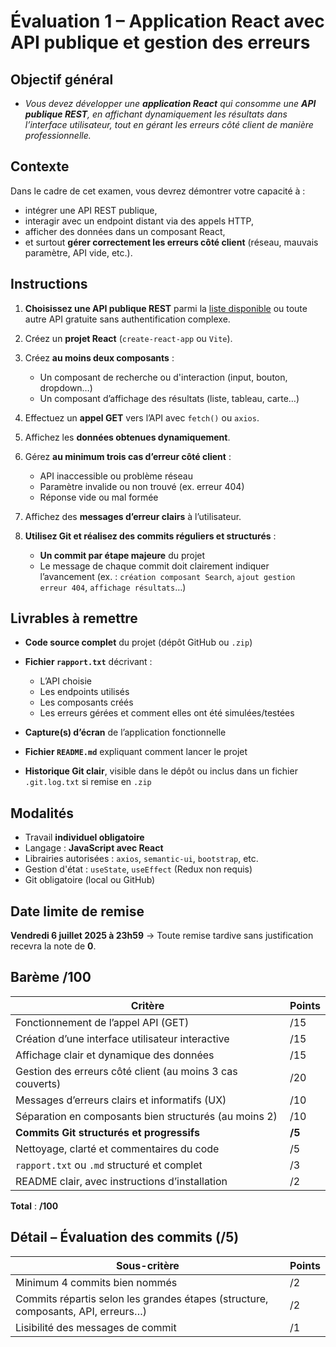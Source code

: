 # <h1 id="examen-react-api">Évaluation 1 – Application React avec API publique et gestion des erreurs</h1>

### <h2 id="objectif-general">Objectif général</h2>

- *Vous devez développer une **application React** qui consomme une **API publique REST**, en affichant dynamiquement les résultats dans l’interface utilisateur, tout en gérant les erreurs côté client de manière professionnelle.*



### <h2 id="contexte">Contexte</h2>

Dans le cadre de cet examen, vous devrez démontrer votre capacité à :

* intégrer une API REST publique,
* interagir avec un endpoint distant via des appels HTTP,
* afficher des données dans un composant React,
* et surtout **gérer correctement les erreurs côté client** (réseau, mauvais paramètre, API vide, etc.).



### <h2 id="instructions">Instructions</h2>

1. **Choisissez une API publique REST** parmi la [liste disponible](#liste-apis) ou toute autre API gratuite sans authentification complexe.
2. Créez un **projet React** (`create-react-app` ou `Vite`).
3. Créez **au moins deux composants** :

   * Un composant de recherche ou d'interaction (input, bouton, dropdown…)
   * Un composant d’affichage des résultats (liste, tableau, carte…)
4. Effectuez un **appel GET** vers l’API avec `fetch()` ou `axios`.
5. Affichez les **données obtenues dynamiquement**.
6. Gérez **au minimum trois cas d’erreur côté client** :

   * API inaccessible ou problème réseau
   * Paramètre invalide ou non trouvé (ex. erreur 404)
   * Réponse vide ou mal formée
7. Affichez des **messages d’erreur clairs** à l’utilisateur.
8. **Utilisez Git et réalisez des commits réguliers et structurés** :

   * **Un commit par étape majeure** du projet
   * Le message de chaque commit doit clairement indiquer l’avancement (ex. : `création composant Search`, `ajout gestion erreur 404`, `affichage résultats`…)



### <h2 id="livrables">Livrables à remettre</h2>

* **Code source complet** du projet (dépôt GitHub ou `.zip`)
* **Fichier `rapport.txt`** décrivant :

  * L’API choisie
  * Les endpoints utilisés
  * Les composants créés
  * Les erreurs gérées et comment elles ont été simulées/testées
* **Capture(s) d’écran** de l’application fonctionnelle
* **Fichier `README.md`** expliquant comment lancer le projet
* **Historique Git clair**, visible dans le dépôt ou inclus dans un fichier `.git.log.txt` si remise en `.zip`


### <h2 id="modalites">Modalités</h2>

* Travail **individuel obligatoire**
* Langage : **JavaScript avec React**
* Librairies autorisées : `axios`, `semantic-ui`, `bootstrap`, etc.
* Gestion d'état : `useState`, `useEffect` (Redux non requis)
* Git obligatoire (local ou GitHub)



### <h2 id="date-limite">Date limite de remise</h2>

**Vendredi 6 juillet 2025 à 23h59**
→ Toute remise tardive sans justification recevra la note de **0**.



### <h2 id="bareme">Barème /100</h2>

| Critère                                                   | Points |
| --------------------------------------------------------- | ------ |
| Fonctionnement de l’appel API (GET)                       | /15    |
| Création d’une interface utilisateur interactive          | /15    |
| Affichage clair et dynamique des données                  | /15    |
| Gestion des erreurs côté client (au moins 3 cas couverts) | /20    |
| Messages d’erreurs clairs et informatifs (UX)             | /10    |
| Séparation en composants bien structurés (au moins 2)     | /10    |
| **Commits Git structurés et progressifs**                 | **/5** |
| Nettoyage, clarté et commentaires du code                 | /5     |
| `rapport.txt` ou `.md` structuré et complet               | /3     |
| README clair, avec instructions d’installation            | /2     |

**Total** : **/100**



### <h2 id="details-commits">Détail – Évaluation des commits (/5)</h2>

| Sous-critère                                                                     | Points |
| -------------------------------------------------------------------------------- | ------ |
| Minimum 4 commits bien nommés                                                    | /2     |
| Commits répartis selon les grandes étapes (structure, composants, API, erreurs…) | /2     |
| Lisibilité des messages de commit                                                | /1     |



